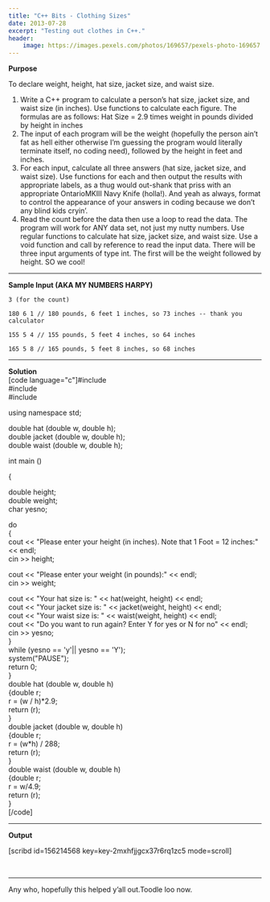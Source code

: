 ```yaml
---
title: "C++ Bits - Clothing Sizes"
date: 2013-07-28
excerpt: "Testing out clothes in C++."
header:
    image: https://images.pexels.com/photos/169657/pexels-photo-169657.jpeg
---
```


**Purpose**

To declare weight, height, hat size, jacket size, and waist size.

1.  Write a C++ program to calculate a person’s hat size, jacket size,
    and waist size (in inches). Use functions to calculate each figure.
    The formulas are as follows: Hat Size = 2.9 times weight in pounds
    divided by height in inches
2.  The input of each program will be the weight (hopefully the person
    ain’t fat as hell either otherwise I’m guessing the program would
    literally terminate itself, no coding need), followed by the height
    in feet and inches.
3.  For each input, calculate all three answers (hat size, jacket size,
    and waist size). Use functions for each and then output the results
    with appropriate labels, as a thug would out-shank that priss with
    an appropriate OntarioMKIII Navy Knife (holla!). And yeah as always,
    format to control the appearance of your answers in coding because
    we don’t any blind kids cryin’.
4.  Read the count before the data then use a loop to read the data. The
    program will work for ANY data set, not just my nutty numbers. Use
    regular functions to calculate hat size, jacket size, and waist
    size. Use a void function and call by reference to read the input
    data. There will be three input arguments of type int. The first
    will be the weight followed by height. SO we cool!

------------------------------------------------------------------------

**Sample Input (AKA MY NUMBERS HARPY)**

    3 (for the count)

    180 6 1 // 180 pounds, 6 feet 1 inches, so 73 inches -- thank you calculator

    155 5 4 // 155 pounds, 5 feet 4 inches, so 64 inches

    165 5 8 // 165 pounds, 5 feet 8 inches, so 68 inches

------------------------------------------------------------------------

**Solution**\
\[code language="c"\]\#include\
\#include\
\#include

using namespace std;

double hat (double w, double h);\
double jacket (double w, double h);\
double waist (double w, double h);

int main ()

{

double height;\
double weight;\
char yesno;

do\
{\
cout &lt;&lt; "Please enter your height (in inches). Note that 1 Foot =
12 inches:" &lt;&lt; endl;\
cin &gt;&gt; height;

cout &lt;&lt; "Please enter your weight (in pounds):" &lt;&lt; endl;\
cin &gt;&gt; weight;

cout &lt;&lt; "Your hat size is: " &lt;&lt; hat(weight, height) &lt;&lt;
endl;\
cout &lt;&lt; "Your jacket size is: " &lt;&lt; jacket(weight, height)
&lt;&lt; endl;\
cout &lt;&lt; "Your waist size is: " &lt;&lt; waist(weight, height)
&lt;&lt; endl;\
cout &lt;&lt; "Do you want to run again? Enter Y for yes or N for no"
&lt;&lt; endl;\
cin &gt;&gt; yesno;\
}\
while (yesno == 'y'|| yesno == 'Y');\
system("PAUSE");\
return 0;\
}\
double hat (double w, double h)\
{double r;\
r = (w / h)\*2.9;\
return (r);\
}\
double jacket (double w, double h)\
{double r;\
r = (w\*h) / 288;\
return (r);\
}\
double waist (double w, double h)\
{double r;\
r = w/4.9;\
return (r);\
}\
\[/code\]

------------------------------------------------------------------------

**Output**

\[scribd id=156214568 key=key-2mxhfjjgcx37r6rq1zc5 mode=scroll\]

 

------------------------------------------------------------------------

Any who, hopefully this helped y’all out.Toodle loo now.
